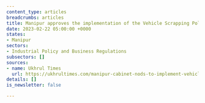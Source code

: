 ```yaml
---
content_type: articles
breadcrumbs: articles
title: Manipur approves the implementation of the Vehicle Scrapping Policy
date: 2023-02-22 05:00:00 +0000
states:
- Manipur
sectors:
- Industrial Policy and Business Regulations
subsectors: []
sources:
- name: Ukhrul Times
  url: https://ukhrultimes.com/manipur-cabinet-nods-to-implement-vehicle-scraping-policy-in-the-state/
details: []
is_newsletter: false

---
```

